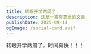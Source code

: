 ```yaml
---
title: 转眼开学两周了
description: 这是一篇有意思的文章
publishDate: 2025-09-14
ogImage: /social-card.avif
---
```

转眼开学两周了，时间真快！！！
